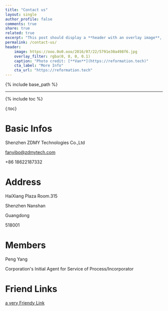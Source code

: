 ```yaml
---
title: "Contact us"
layout: single
author_profile: false
comments: true
share: true
related: true
excerpt: "This post should display a **header with an overlay image**, if the theme supports it."
permalink: /contact-us/
header:
    image: https://ooo.0o0.ooo/2016/07/22/5791e30a498f6.jpg
    overlay_filter: rgba(0, 0, 0, 0.1)
    caption: "Photo credit: [**Van**](https://reformation.tech)"
    cta_label: "More Info"
    cta_url: "https://reformation.tech"
---
```


{% include base_path %}

-------------

{% include toc %}

{:toc}



# Basic Infos

Shenzhen ZDMY Technologies Co.,Ltd

fanyibo@zdmytech.com

+86 18622187332


# Address

HaiXiang Plaza Room.315

Shenzhen Nanshan

Guangdong

518001


# Members

Peng Yang

Corporation's Initial Agent for Service of Process/Incorporator


# Friend Links

[ a very Friendy Link](apple.com)

